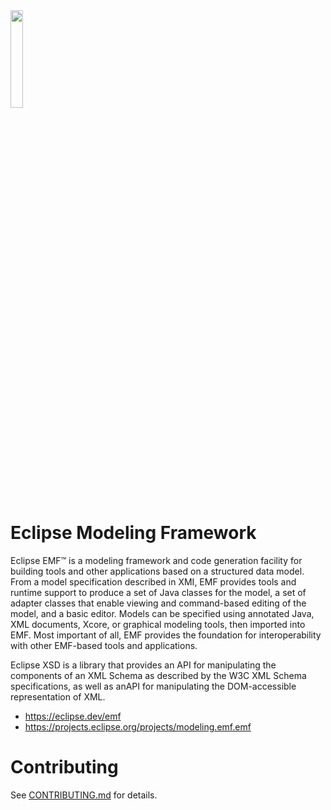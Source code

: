 <img src="https://eclipse.dev/emf/emf.png" width="20%">

# Eclipse Modeling Framework

Eclipse EMF&trade; is a modeling framework and code generation facility for building tools and other applications based on a structured data model.
From a model specification described in XMI, EMF provides tools and runtime support to produce a set of Java classes for the model,
a set of adapter classes that enable viewing and command-based editing of the model,
and a basic editor.
Models can be specified using annotated Java, XML documents, Xcore, or graphical modeling tools, then imported into EMF.
Most important of all, EMF provides the foundation for interoperability with other EMF-based tools and applications.

Eclipse XSD is a library that provides an API for manipulating the components of an XML Schema as described by the W3C XML Schema specifications, 
as well as anAPI for manipulating the DOM-accessible representation of XML.

* https://eclipse.dev/emf
* https://projects.eclipse.org/projects/modeling.emf.emf

# Contributing

See [CONTRIBUTING.md](CONTRIBUTING.md) for details.
